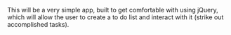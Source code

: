 This will be a very simple app, built to get comfortable with using jQuery, 
which will allow the user to create a to do list and interact with it (strike out accomplished tasks).

